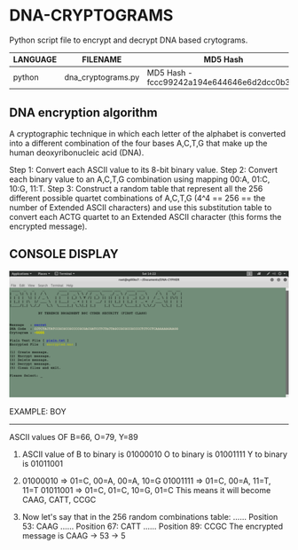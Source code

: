 # DNA-CRYPTOGRAMS
Python script file to encrypt and decrypt DNA based crytograms.

| LANGUAGE | FILENAME | MD5 Hash |
|------    |------    | -------  |
| python | dna_cryptograms.py | MD5 Hash - fccc99242a194e644646e6d2dcc0b34d |

DNA encryption algorithm
------------------------
A cryptographic technique in which each letter of the alphabet is converted into a different combination of the four bases A,C,T,G that make up the human deoxyribonucleic acid (DNA).

Step 1: Convert each ASCII value to its 8-bit binary value.
Step 2: Convert each binary value to an A,C,T,G combination using mapping 00:A, 01:C, 10:G, 11:T.
Step 3: Construct a random table that represent all the 256 different possible quartet combinations of A,C,T,G (4^4 == 256 == the number of Extended ASCII characters) and use this substitution table to convert each ACTG quartet to an Extended ASCII character (this forms the encrypted message).

## CONSOLE DISPLAY
![Screenshot](picture2.png)

EXAMPLE: BOY
************
ASCII values OF B=66, O=79, Y=89

1. ASCII value of B to binary is 01000010
                  O to binary is 01001111
                  Y to binary is 01011001
                  
2. 01000010 => 01=C, 00=A, 00=A, 10=G
   01001111 => 01=C, 00=A, 11=T, 11=T
   01011001 => 01=C, 01=C, 10=G, 01=C
   This means it will become CAAG, CATT, CCGC
   
3. Now let's say that in the 256 random combinations table:
   ......
   Position 53: CAAG
   ......
   Position 67: CATT
   ......
   Position 89: CCGC
   The encrypted message is CAAG -> 53 -> 5
